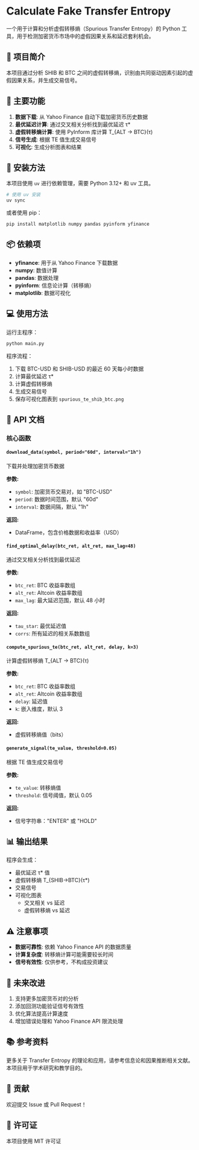 # Calculate Fake Transfer Entropy

一个用于计算和分析虚假转移熵（Spurious Transfer Entropy）的 Python 工具，用于检测加密货币市场中的虚假因果关系和延迟套利机会。

## 📌 项目简介

本项目通过分析 SHIB 和 BTC 之间的虚假转移熵，识别由共同驱动因素引起的虚假因果关系，并生成交易信号。

## 🎯 主要功能

1. **数据下载**: 从 Yahoo Finance 自动下载加密货币历史数据
2. **最优延迟计算**: 通过交叉相关分析找到最优延迟 τ*
3. **虚假转移熵计算**: 使用 PyInform 库计算 T_{ALT → BTC}(τ)
4. **信号生成**: 根据 TE 值生成交易信号
5. **可视化**: 生成分析图表和结果

## 🚀 安装方法

本项目使用 `uv` 进行依赖管理，需要 Python 3.12+ 和 uv 工具。

```bash
# 使用 uv 安装
uv sync
```

或者使用 pip：

```bash
pip install matplotlib numpy pandas pyinform yfinance
```

## 📦 依赖项

- **yfinance**: 用于从 Yahoo Finance 下载数据
- **numpy**: 数值计算
- **pandas**: 数据处理
- **pyinform**: 信息论计算（转移熵）
- **matplotlib**: 数据可视化

## 💻 使用方法

运行主程序：

```bash
python main.py
```

程序流程：
1. 下载 BTC-USD 和 SHIB-USD 的最近 60 天每小时数据
2. 计算最优延迟 τ*
3. 计算虚假转移熵
4. 生成交易信号
5. 保存可视化图表到 `spurious_te_shib_btc.png`

## 📖 API 文档

### 核心函数

#### `download_data(symbol, period="60d", interval="1h")`
下载并处理加密货币数据

**参数:**
- `symbol`: 加密货币交易对，如 "BTC-USD"
- `period`: 数据时间范围，默认 "60d"
- `interval`: 数据间隔，默认 "1h"

**返回:**
- DataFrame，包含价格数据和收益率（USD）

#### `find_optimal_delay(btc_ret, alt_ret, max_lag=48)`
通过交叉相关分析找到最优延迟

**参数:**
- `btc_ret`: BTC 收益率数组
- `alt_ret`: Altcoin 收益率数组
- `max_lag`: 最大延迟范围，默认 48 小时

**返回:**
- `tau_star`: 最优延迟值
- `corrs`: 所有延迟的相关系数数组

#### `compute_spurious_te(btc_ret, alt_ret, delay, k=3)`
计算虚假转移熵 T_{ALT → BTC}(τ)

**参数:**
- `btc_ret`: BTC 收益率数组
- `alt_ret`: Altcoin 收益率数组
- `delay`: 延迟值
- `k`: 嵌入维度，默认 3

**返回:**
- 虚假转移熵值（bits）

#### `generate_signal(te_value, threshold=0.05)`
根据 TE 值生成交易信号

**参数:**
- `te_value`: 转移熵值
- `threshold`: 信号阈值，默认 0.05

**返回:**
- 信号字符串："ENTER" 或 "HOLD"

## 📊 输出结果

程序会生成：
- 最优延迟 τ* 值
- 虚假转移熵 T_{SHIB→BTC}(τ*)
- 交易信号
- 可视化图表
  - 交叉相关 vs 延迟
  - 虚假转移熵 vs 延迟

## ⚠️ 注意事项

- **数据可靠性**: 依赖 Yahoo Finance API 的数据质量
- **计算复杂度**: 转移熵计算可能需要较长时间
- **信号有效性**: 仅供参考，不构成投资建议

## 🔄 未来改进

1. 支持更多加密货币对的分析
2. 添加回测功能验证信号有效性
3. 优化算法提高计算速度
4. 增加错误处理和 Yahoo Finance API 限流处理

## 📚 参考资料

更多关于 Transfer Entropy 的理论和应用，请参考信息论和因果推断相关文献。本项目用于学术研究和教学目的。

## 🤝 贡献

欢迎提交 Issue 或 Pull Request！

## 📄 许可证

本项目使用 MIT 许可证
